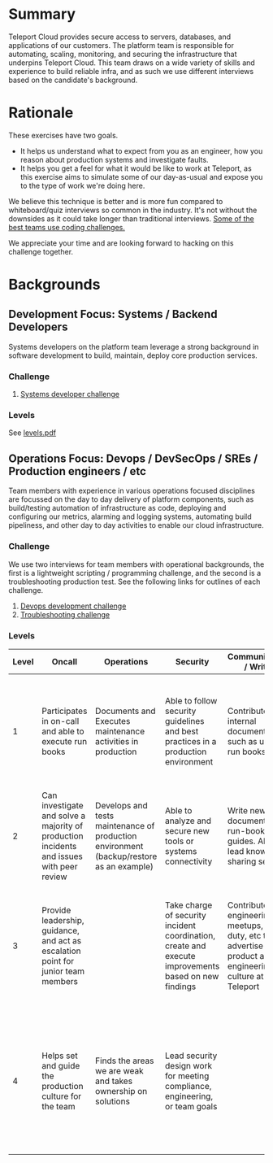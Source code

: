 # Summary

Teleport Cloud provides secure access to servers, databases, and applications of our customers. The platform team is responsible for automating, scaling, monitoring, and securing the infrastructure that underpins Teleport Cloud. This team draws on a wide variety of skills and experience to build reliable infra, and as such we use different interviews based on the candidate's background.


# Rationale

These exercises have two goals.

- It helps us understand what to expect from you as an engineer, how you reason about production systems and investigate faults.
- It helps you get a feel for what it would be like to work at Teleport, as this exercise aims to simulate some of our day-as-usual and expose you to the type of work we're doing here.

We believe this technique is better and is more fun compared to whiteboard/quiz interviews so common in the industry. It's not without the downsides as it could take longer than traditional interviews. [Some of the best teams use coding challenges.](https://sockpuppet.org/blog/2015/03/06/the-hiring-post/)

We appreciate your time and are looking forward to hacking on this challenge together.


# Backgrounds

## Development Focus: Systems / Backend Developers
Systems developers on the platform team leverage a strong background in software development to build, maintain, deploy core production services.

### Challenge
1. [Systems developer challenge](../systems/worker.pdf)

### Levels
See [levels.pdf](../../levels.pdf)


## Operations Focus: Devops / DevSecOps / SREs / Production engineers / etc
Team members with experience in various operations focused disciplines are focussed on the day to day delivery of platform components, such as build/testing automation of infrastructure as code, deploying and configuring our metrics, alarming and logging systems, automating build pipeliness, and other day to day activities to enable our cloud infrastructure.


### Challenge
We use two interviews for team members with operational backgrounds, the first is a lightweight scripting / programming challenge, and the second is a troubleshooting production test. See the following links for outlines of each challenge.
1. [Devops development challenge](devops.md)
2. [Troubleshooting challenge](troubleshooting.md)

### Levels


| Level  | Oncall  | Operations  | Security  | Communications / Writing  | Networking  | Systems Engineering  | OS Understanding  | Tooling |
|---|---|---|---|---|---|---|---|---|
| 1 | Participates in on-call and able to execute run books | Documents and Executes maintenance activities in production | Able to follow security guidelines and best practices in a production environment  | Contributor to internal documentation such as updating run books | Able to troubleshoot introductory networking issues, network policies, routing, etc. | Focus on and contribute to specific area of production system (such as the deployment of our monitoring stack)  | Working understanding of core OS concepts, filesystem, networking, cgroups, namespaces, security mechanisms, etc.  | Work with team members on deployment and maintenance of internal tooling |
| 2 | Can investigate and solve a majority of production incidents and issues with peer review  | Develops and tests maintenance of production environment (backup/restore as an example)  | Able to analyze and secure new tools or systems connectivity  | Write new documentation, run-books, guides. Able to lead knowledge sharing sessions  |   | Design, write, and test automation for different environments, such as chat bots, upgrade scripts, etc. |   | Able to take ownership and key contributor to key tooling.|
| 3 | Provide leadership, guidance, and act as escalation point for junior team members |   | Take charge of security incident coordination, create and execute improvements based on new findings | Contribute to engineering blog, meetups, booth duty, etc to advertise product and engineering culture at Teleport  | Solid understanding of advanced networking, routing, load balancing concepts and scaling production systems  | Design and implement significant automation for challenging problem spaces, such as implementing horizontal/vertical autoscaling and resource allocation | Solid understanding of workload isolation, syscall filtering, linux internals, for high security and production workloads  | Take design lead on key operational areas, such as introducing new tooling, new monitoring, or complex automation |
| 4 | Helps set and guide the production culture for the team | Finds the areas we are weak and takes ownership on solutions  | Lead security design work for meeting compliance, engineering, or team goals  |   | Able to design solutions that cross team boundaries that make teleport cloud a best in class service  |   |   | Able to work with vendors or opensource communities to ensure external tooling meets our security, compliance, and operational needs |

